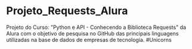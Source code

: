 # Projeto_Requests_Alura
Projeto do Curso: "Python e API - Conhecendo a Biblioteca Requests" da Alura com o objetivo de pesquisa no GitHub das principais linguagens utilizadas na base de dados de empresas de tecnologia. #Unicorns
